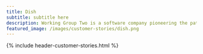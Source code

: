 ```yaml
---
title: Dish
subtitle: subtitle here
description: Working Group Two is a software company pioneering the path of a new telco network.
featured_image: /images/customer-stories/dish.png
---
```

{% include header-customer-stories.html %}
